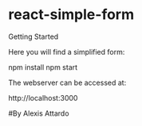 # react-simple-form

Getting Started

Here you will find a simplified form:

npm install
npm start

The webserver can be accessed at:

http://localhost:3000

#By Alexis Attardo
